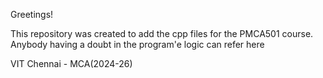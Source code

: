 Greetings! 

This repository was created to add the cpp files for the PMCA501 course. Anybody having a doubt in the program'e logic can refer here

VIT Chennai - MCA(2024-26) 

